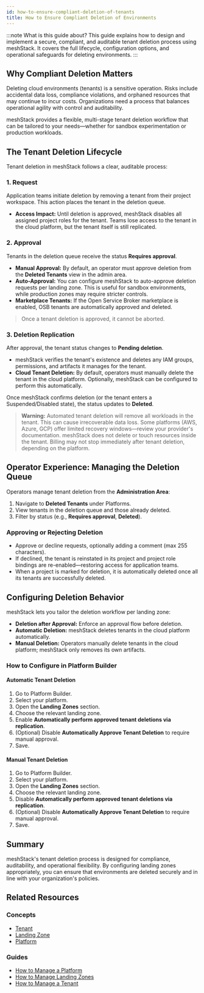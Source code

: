 ```yaml
---
id: how-to-ensure-compliant-deletion-of-tenants
title: How to Ensure Compliant Deletion of Environments
---
```


:::note What is this guide about?
This guide explains how to design and implement a secure, compliant, and auditable tenant deletion process using meshStack. It covers the full lifecycle, configuration options, and operational safeguards for deleting environments.
:::

## Why Compliant Deletion Matters

Deleting cloud environments (tenants) is a sensitive operation. Risks include accidental data loss, compliance violations, and orphaned resources that may continue to incur costs. Organizations need a process that balances operational agility with control and auditability.

meshStack provides a flexible, multi-stage tenant deletion workflow that can be tailored to your needs—whether for sandbox experimentation or production workloads.

## The Tenant Deletion Lifecycle

Tenant deletion in meshStack follows a clear, auditable process:

### 1. Request

Application teams initiate deletion by removing a tenant from their project workspace. This action places the tenant in the deletion queue.

- **Access Impact:** Until deletion is approved, meshStack disables all assigned project roles for the tenant. Teams lose access to the tenant in the cloud platform, but the tenant itself is still replicated.

### 2. Approval

Tenants in the deletion queue receive the status **Requires approval**.

- **Manual Approval:** By default, an operator must approve deletion from the **Deleted Tenants** view in the admin area.
- **Auto-Approval:** You can configure meshStack to auto-approve deletion requests per landing zone. This is useful for sandbox environments, while production zones may require stricter controls.
- **Marketplace Tenants:** If the Open Service Broker marketplace is enabled, OSB tenants are automatically approved and deleted.

> Once a tenant deletion is approved, it cannot be aborted.

### 3. Deletion Replication

After approval, the tenant status changes to **Pending deletion**.

- meshStack verifies the tenant's existence and deletes any IAM groups, permissions, and artifacts it manages for the tenant.
- **Cloud Tenant Deletion:** By default, operators must manually delete the tenant in the cloud platform. Optionally, meshStack can be configured to perform this automatically.

Once meshStack confirms deletion (or the tenant enters a Suspended/Disabled state), the status updates to **Deleted**.

> **Warning:** Automated tenant deletion will remove all workloads in the tenant. This can cause irrecoverable data loss. Some platforms (AWS, Azure, GCP) offer limited recovery windows—review your provider's documentation.
> meshStack does not delete or touch resources inside the tenant. Billing may not stop immediately after tenant deletion, depending on the platform.

## Operator Experience: Managing the Deletion Queue

Operators manage tenant deletion from the **Administration Area**:

1. Navigate to **Deleted Tenants** under Platforms.
2. View tenants in the deletion queue and those already deleted.
3. Filter by status (e.g., **Requires approval**, **Deleted**).

### Approving or Rejecting Deletion

- Approve or decline requests, optionally adding a comment (max 255 characters).
- If declined, the tenant is reinstated in its project and project role bindings are re-enabled—restoring access for application teams.
- When a project is marked for deletion, it is automatically deleted once all its tenants are successfully deleted.

## Configuring Deletion Behavior

meshStack lets you tailor the deletion workflow per landing zone:

- **Deletion after Approval:** Enforce an approval flow before deletion.
- **Automatic Deletion:** meshStack deletes tenants in the cloud platform automatically.
- **Manual Deletion:** Operators manually delete tenants in the cloud platform; meshStack only removes its own artifacts.

### How to Configure in Platform Builder

#### Automatic Tenant Deletion

1. Go to Platform Builder.
2. Select your platform.
3. Open the **Landing Zones** section.
4. Choose the relevant landing zone.
5. Enable **Automatically perform approved tenant deletions via replication**.
6. (Optional) Disable **Automatically Approve Tenant Deletion** to require manual approval.
7. Save.

#### Manual Tenant Deletion

1. Go to Platform Builder.
2. Select your platform.
3. Open the **Landing Zones** section.
4. Choose the relevant landing zone.
5. Disable **Automatically perform approved tenant deletions via replication**.
6. (Optional) Disable **Automatically Approve Tenant Deletion** to require manual approval.
7. Save.

## Summary

meshStack's tenant deletion process is designed for compliance, auditability, and operational flexibility. By configuring landing zones appropriately, you can ensure that environments are deleted securely and in line with your organization's policies.

## Related Resources

### Concepts

- [Tenant](concepts/tenant.md)
- [Landing Zone](concepts/landing-zone.md)
- [Platform](concepts/platform.md)

### Guides

- [How to Manage a Platform](guides/developer-portal/how-to-manage-a-platform.md)
- [How to Manage Landing Zones](guides/developer-portal/how-to-manage-landing-zones.md)
- [How to Manage a Tenant](guides/core/how-to-manage-a-tenant.md)